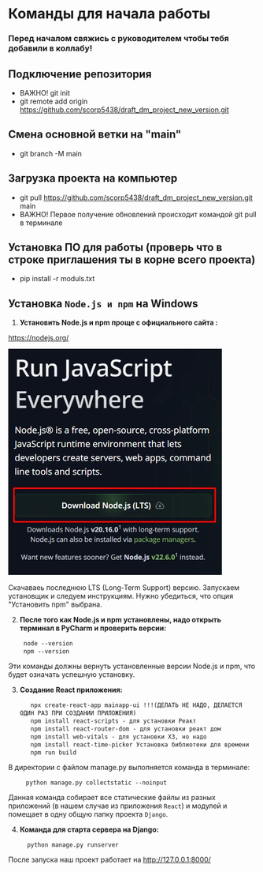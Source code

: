 # Команды для начала работы
### Перед началом свяжись с руководителем чтобы тебя добавили в коллабу!
## Подключение репозитория
* ВАЖНО! git init
* git remote add origin https://github.com/scorp5438/draft_dm_project_new_version.git
## Смена основной ветки на "main"
* git branch -M main
## Загрузка проекта на компьютер
* git pull https://github.com/scorp5438/draft_dm_project_new_version.git main
* ВАЖНО! Первое получение обновлений происходит командой git pull в терминале
## Установка ПО для работы (проверь что в строке приглашения ты в корне всего проекта)
* pip install -r moduls.txt

## Установка `Node.js и npm` на Windows
1. **Установить Node.js и npm проще с официального сайта :**

https://nodejs.org/

![Создание и обьединение файлов](/img_readme/Screenshot_1.jpg)

Скачаваеь последнюю LTS (Long-Term Support) версию.
Запускаем установщик и следуем инструкциям. Нужно убедиться, что опция "Установить npm" выбрана.

2. **После того как Node.js и npm установлены, надо открыть терминал в PyCharm и проверить версии:**

        node --version
        npm --version


Эти команды должны вернуть установленные версии Node.js и npm, что будет означать успешную установку.

3. **Создание React приложения:**

          npx create-react-app mainapp-ui !!!(ДЕЛАТЬ НЕ НАДО, ДЕЛАЕТСЯ ОДИН РАЗ ПРИ СОЗДАНИИ ПРИЛОЖЕНИЯ)
          npm install react-scripts - для установки Реакт
          npm install react-router-dom - для установки реакт дом
          npm install web-vitals - для установки ХЗ, но надо
          npm install react-time-picker Установка библиотеки для времени
          npm run build

В директории с файлом manage.py выполняется команда в терминале:

         python manage.py collectstatic --noinput

Данная команда собирает все статические файлы из разных приложений (в нашем случае из приложения `React`) и модулей и помещает в одну общую папку проекта `Django`.

4. **Команда для старта сервера на Django:**

         python manage.py runserver

После запуска наш проект работает на http://127.0.0.1:8000/

